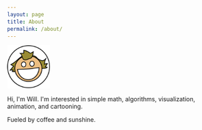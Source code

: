 ```yaml
---
layout: page
title: About
permalink: /about/
---
```


<img src="/assets/will.svg" class="displayed" height="100px" width="100px">

Hi, I'm Will.  I'm interested in simple math, algorithms, visualization, animation, and cartooning.

Fueled by coffee and sunshine.


